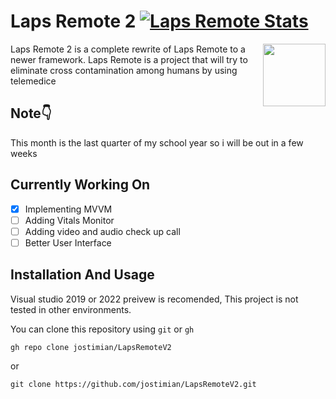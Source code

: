 # Laps Remote 2 [![Laps Remote Stats](https://circleci.com/gh/jostimian/LapsRemoteV2.svg?style=svg)](https://circleci.com/gh/jostimian/LapsRemoteV2)

<img width="100" height="100" src="./img/ico.ico" align ="right">

Laps Remote 2 is a complete rewrite of Laps Remote to a newer framework.
Laps Remote is a project that will try to eliminate cross contamination among humans
by using telemedice

## Note👇
This month is the last quarter of my school year so i will be out in a few weeks

## Currently Working On
- [x] Implementing MVVM
- [ ] Adding Vitals Monitor
- [ ] Adding video and audio check up call
- [ ] Better User Interface

## Installation And Usage
Visual studio 2019 or 2022 preivew is recomended, This project is not tested in other environments.

You can clone this repository using `git` or `gh`
```
gh repo clone jostimian/LapsRemoteV2
```
or
```
git clone https://github.com/jostimian/LapsRemoteV2.git
```
